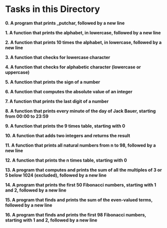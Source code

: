 # **Tasks in this Directory**

**0. A program that prints _putchar, followed by a new line**

**1. A function that prints the alphabet, in lowercase, followed by a new line**

**2. A function that prints 10 times the alphabet, in lowercase, followed by a new line**

**3. A function that checks for lowercase character**

**4. A function that checks for alphabetic character (lowercase or uppercase)**

**5. A function that prints the sign of a number**

**6. A function that computes the absolute value of an integer**

**7. A function that prints the last digit of a number**

**8. A function that prints every minute of the day of Jack Bauer, starting from 00:00 to 23:59**

**9. A function that prints the 9 times table, starting with 0**

**10. A function that adds two integers and returns the result**

**11. A function that prints all natural numbers from n to 98, followed by a new line**

**12. A function that prints the n times table, starting with 0**

**13. A program that computes and prints the sum of all the multiples of 3 or 5 below 1024 (excluded), followed by a new line**

**14. A program that prints the first 50 Fibonacci numbers, starting with 1 and 2, followed by a new line**

**15. A program that finds and prints the sum of the even-valued terms, followed by a new line**

**16. A program that finds and prints the first 98 Fibonacci numbers, starting with 1 and 2, followed by a new line**
